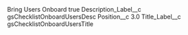 <?xml version="1.0" encoding="UTF-8"?>
<CustomMetadata xmlns="http://soap.sforce.com/2006/04/metadata" xmlns:xsi="http://www.w3.org/2001/XMLSchema-instance" xmlns:xsd="http://www.w3.org/2001/XMLSchema">
    <label>Bring Users Onboard</label>
    <protected>true</protected>
    <values>
        <field>Description_Label__c</field>
        <value xsi:type="xsd:string">gsChecklistOnboardUsersDesc</value>
    </values>
    <values>
        <field>Position__c</field>
        <value xsi:type="xsd:double">3.0</value>
    </values>
    <values>
        <field>Title_Label__c</field>
        <value xsi:type="xsd:string">gsChecklistOnboardUsersTitle</value>
    </values>
</CustomMetadata>
